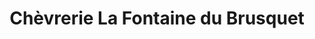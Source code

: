 ---
title: "Chèvrerie La Fontaine du Brusquet"
url: /saint-cezaire-sur-siagne/chevrerie-la-fontaine-du-brusquet/
shop: ferme
---